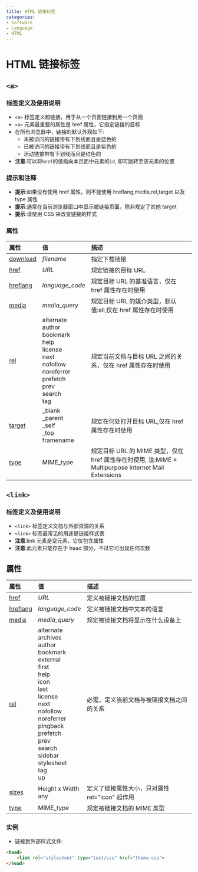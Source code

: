 ```yaml
---
title: HTML 链接标签
categories:
- Software
- Language
- HTML
---
```

# HTML 链接标签

## `<a>`

### 标签定义及使用说明

- `<a>` 标签定义超链接，用于从一个页面链接到另一个页面
- `<a>` 元素最重要的属性是 href 属性，它指定链接的目标
- 在所有浏览器中，链接的默认外观如下:
    - 未被访问的链接带有下划线而且是蓝色的
    - 已被访问的链接带有下划线而且是紫色的
    - 活动链接带有下划线而且是红色的
- **注意**:可以将`href`的值指向本页面中元素的`id`, 即可跳转至该元素的位置

### 提示和注释

- **提示**:如果没有使用 href 属性，则不能使用 hreflang,media,rel,target 以及 type 属性
- **提示**:通常在当前浏览器窗口中显示被链接页面，除非规定了其他 target
- **提示**:请使用 CSS 来改变链接的样式

### 属性

| 属性                                                        | 值                                                           | 描述                                                         |
| :---------------------------------------------------------- | :----------------------------------------------------------- | :----------------------------------------------------------- |
| [download](https://www.runoob.com/tags/att-a-download.html) | *filename*                                                   | 指定下载链接                                                 |
| [href](https://www.runoob.com/tags/att-a-href.html)         | *URL*                                                        | 规定链接的目标 URL                                           |
| [hreflang](https://www.runoob.com/tags/att-a-hreflang.html) | *language_code*                                              | 规定目标 URL 的基准语言，仅在 href 属性存在时使用             |
| [media](https://www.runoob.com/tags/att-a-media.html)       | *media_query*                                                | 规定目标 URL 的媒介类型，默认值:all,仅在 href 属性存在时使用  |
| [rel](https://www.runoob.com/tags/att-a-rel.html)           | alternate <br>author <br/>bookmark <br/>help <br/>license <br/>next <br/>nofollow <br/>noreferrer <br/>prefetch <br/>prev <br/>search <br/>tag | 规定当前文档与目标 URL 之间的关系，仅在 href 属性存在时使用   |
| [target](https://www.runoob.com/tags/att-a-target.html)     | \_blank <br/>\_parent<br/>\_self <br/>\_top<br/> framename   | 规定在何处打开目标 URL,仅在 href 属性存在时使用              |
| [type](https://www.runoob.com/tags/att-a-type.html)         | MIME_type                                                    | 规定目标 URL 的 MIME 类型，仅在 href 属性存在时使用, 注:MIME = Multipurpose Internet Mail Extensions |

## `<link>`

### 标签定义及使用说明

- `<link>` 标签定义文档与外部资源的关系
- `<link>` 标签最常见的用途是链接样式表
- **注意**:link 元素是空元素，它仅包含属性
- **注意**:此元素只能存在于 head 部分，不过它可出现任何次数

## 属性

| 属性                                                         | 值                                                           | 描述                                          |
| :----------------------------------------------------------- | :----------------------------------------------------------- | :-------------------------------------------- |
| [href](https://www.runoob.com/tags/att-link-href.html)       | *URL*                                                        | 定义被链接文档的位置                          |
| [hreflang](https://www.runoob.com/tags/att-link-hreflang.html) | *language_code*                                              | 定义被链接文档中文本的语言                    |
| [media](https://www.runoob.com/tags/att-link-media.html)     | *media_query*                                                | 规定被链接文档将显示在什么设备上              |
| [rel](https://www.runoob.com/tags/att-link-rel.html)         | alternate <br>archives <br/>author <br/>bookmark <br/>external <br/>first <br/>help <br/>icon <br/>last <br/>license <br/>next <br/>nofollow <br/>noreferrer <br/>pingback <br/>prefetch <br/>prev <br/>search <br/>sidebar <br/>stylesheet <br/>tag <br/>up | 必需，定义当前文档与被链接文档之间的关系       |
| [sizes](https://www.runoob.com/tags/att-link-sizes.html)     | Height x Width <br>any                                       | 定义了链接属性大小，只对属性 rel="icon" 起作用 |
| [type](https://www.runoob.com/tags/att-link-type.html)       | MIME_type                                                    | 规定被链接文档的 MIME 类型                    |

### 实例

- 链接到外部样式文件:

```html
<head>
	<link rel="stylesheet" type="text/css" href="theme.css">
</head>
```
